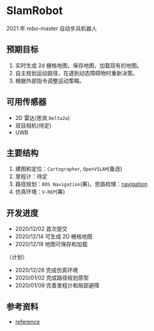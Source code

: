 # SlamRobot
2021 年 robo-master 自动步兵机器人

## 预期目标
1. 实时生成 2d 栅格地图，保存地图，加载现有的地图。
2. 自主规划运动路径，在遇到动态障碍物时重新决策。
3. 根据外部指令调整运动策略。

## 可用传感器
- 2D 雷达(思岚 `Delta2a`)
- 双目相机(待定)
- UWB

## 主要结构
1. 建图和定位：`Cartographer`, `OpenVSLAM`(备选)
2. 里程计：待定
3. 路径规划：`ROS Navigation`(筹)。思路梳理：[navigation](./docs/navigation.md)
4. 仿真环境：`V-REP`(筹)

## 开发进度
- 2020/12/02 首次提交
- 2020/12/14 可生成 2D 栅格地图
- 2020/12/19 地图可保存和加载

（计划）

- 2020/12/26 完成仿真环境
- 2020/01/02 完成路径规划原型
- 2020/01/09 完善里程计和局部避障

## 参考资料
- [reference](./docs/reference.md)
